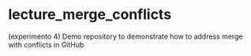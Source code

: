# lecture_merge_conflicts
(experimento 4) Demo repository to demonstrate how to address merge with conflicts in GitHub
